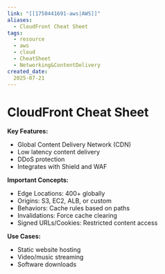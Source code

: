 ```yaml
---
link: "[[1750441691-aws|AWS]]"
aliases: 
  - CloudFront Cheat Sheet
tags:
  - resource
  - aws
  - cloud
  - CheatSheet
  - Networking&ContentDelivery
created_date:
  2025-07-21
---
```

# CloudFront Cheat Sheet
**Key Features:**
- Global Content Delivery Network (CDN)
- Low latency content delivery
- DDoS protection
- Integrates with Shield and WAF

**Important Concepts:**
- Edge Locations: 400+ globally
- Origins: S3, EC2, ALB, or custom
- Behaviors: Cache rules based on paths
- Invalidations: Force cache clearing
- Signed URLs/Cookies: Restricted content access

**Use Cases:**
- Static website hosting
- Video/music streaming
- Software downloads
